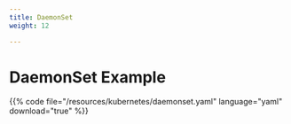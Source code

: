 ```yaml
---
title: DaemonSet
weight: 12

---
```


# DaemonSet Example

{{% code file="/resources/kubernetes/daemonset.yaml" language="yaml" download="true" %}}
